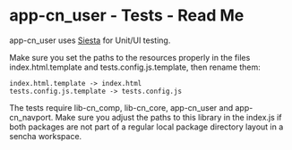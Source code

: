 # app-cn_user - Tests - Read Me

app-cn_user uses [Siesta](http://bryntum.com) for Unit/UI testing.

Make sure you set the paths to the resources properly in the files index.html.template and
tests.config.js.template, then rename them:

```
index.html.template -> index.html
tests.config.js.template -> tests.config.js
```

The tests require lib-cn_comp, lib-cn_core, app-cn_user and app-cn_navport.
Make sure you adjust the paths to this library in the index.js if both packages
are not part of a regular local package directory layout in a sencha workspace.